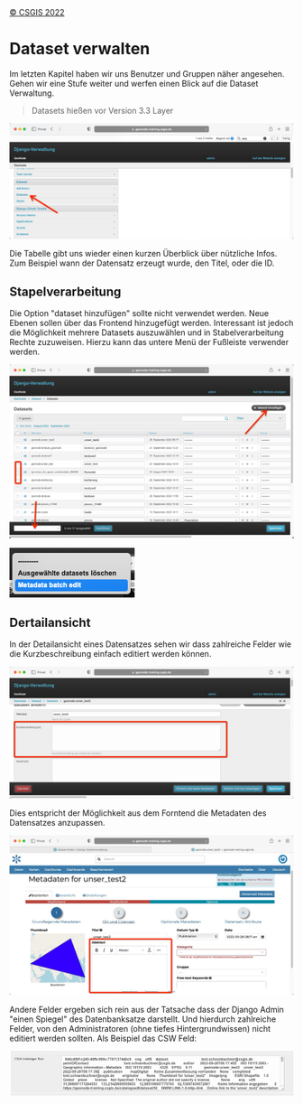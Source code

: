 <!-- the Menu -->
<link rel="stylesheet" media="all" href="../styles.css" />
<div id="logo"><a href="https://csgis.de">© CSGIS 2022</a></div>
<div id="menu"></div>
<div id="jumpMenu"></div>
<script src="../menu.js"></script>
<script src="../jumpmenu.js"></script>
<!-- the Menu -->


# Dataset verwalten

Im letzten Kapitel haben wir uns Benutzer und Gruppen näher angesehen.
Gehen wir eine Stufe weiter und werfen einen Blick auf die Dataset Verwaltung.

> Datasets hießen vor Version 3.3 Layer

![Datasets verwalten](images/django_dataset_list.jpeg)

Die Tabelle gibt uns wieder einen kurzen Überblick über nützliche Infos. Zum Beispiel wann der Datensatz erzeugt wurde, den Titel, oder die ID. 


## Stapelverarbeitung

Die Option "dataset hinzufügen" sollte nicht verwendet werden. Neue Ebenen sollen über das Frontend hinzugefügt werden.
Interessant ist jedoch die Möglichkeit mehrere Datasets auszuwählen und in Stabelverarbeitung Rechte zuzuweisen. Hierzu kann das untere Menü der Fußleiste verwender werden.

![Datensatz Stapelverarbeitung](images/django_manage_dataset_batch.jpeg)

![Datensatz Stapelverarbeitung](images/django_batch_dropdown.png)

## Dertailansicht

In der Detailansicht eines Datensatzes sehen wir dass zahlreiche Felder wie die Kurzbeschreibung einfach editiert werden können.

![Datensatz Kurzbeschreibung](images/django_dataset_short.jpeg)

Dies entspricht der Möglichkeit aus dem Forntend die Metadaten des Datensatzes anzupassen.

![Datensatz Kurzbeschreibung](images/metadata_abstract.jpeg)

Andere Felder ergeben sich rein aus der Tatsache dass der Django Admin "einen Spiegel" des Datenbanksatze darstellt. Und hierdurch zahlreiche Felder, von den Administratoren (ohne tiefes Hintergrundwissen) nicht editiert werden sollten.
Als Beispiel das CSW Feld:

![Komplexes Feld aus Datenbank ausgabe](images/django_csw.jpeg)

